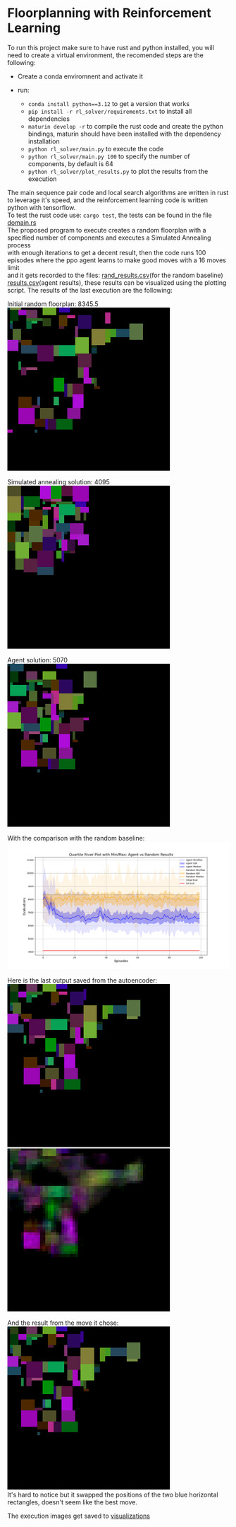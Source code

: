 # Floorplanning with Reinforcement Learning
To run this project make sure to have rust and python installed, you will need to create a virtual environment, 
the recomended steps are the following:
 - Create a conda enviromnent and activate it
 - run:
   - ``` conda install python==3.12 ``` to get a version that works
   - ``` pip install -r rl_solver/requirements.txt ``` to install all dependencies
   - ``` maturin develop -r ``` to compile the rust code and create the python bindings, maturin should have been installed with the dependency installation
   - ``` python rl_solver/main.py ``` to execute the code
   - ``` python rl_solver/main.py 100 ``` to specify the number of components, by default is 64
   - ``` python rl_solver/plot_results.py ``` to plot the results from the execution
   
   <a/>
The main sequence pair code and local search algorithms are written in rust to leverage it's speed, and the reinforcement learning code is written\
python with tensorflow.\
To test the rust code use: ```cargo test```, the tests can be found in the file [domain.rs](src/domain.rs)\
The proposed program to execute creates a random floorplan with a specified number of components and executes a Simulated Annealing process\
with enough iterations to get a decent result, then the code runs 100 episodes where the ppo agent learns to make good moves with a 16 moves limit\
and it gets recorded to the files: [rand_results.csv](rand_results.csv)(for the random baseline) [results.csv](results.csv)(agent results), these results can be visualized using the plotting\
script. The results of the last execution are the following:

Initial random floorplan: 8345.5\
![ini_fpp_visualization.png](visualizations/ini_fpp_visualization.png)

Simulated annealing solution: 4095\
![sa_fpp_visualization.png](visualizations/sa_fpp_visualization.png)

Agent solution: 5070\
![current_model_best.png](visualizations/current_model_best.png)

With the comparison with the random baseline:\
![comparison_with_random.png](visualizations/comparison_with_random.png)

Here is the last output saved from the autoencoder:\
![current_model_input.png](visualizations/current_model_input.png)
![current_model_output.png](visualizations/current_model_output.png)

And the result from the move it chose:\
![current_model_next.png](visualizations/current_model_next.png)\
It's hard to notice but it swapped the positions of the two blue horizontal rectangles, doesn't seem like the best move.

The execution images get saved to [visualizations](visualizations)